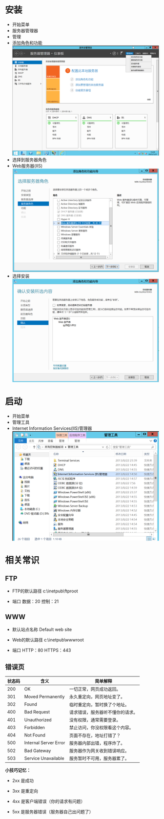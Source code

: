 # 安装

- 开始菜单
- 服务器管理器
- 管理
- 添加角色和功能
![](../../../Resource/Pasted%20image%2020250426194538.png)
- 选择到服务器角色
- Web服务器(IIS)
![](../../../Resource/Pasted%20image%2020250426194620.png)
- 选择安装
![](../../../Resource/Pasted%20image%2020250426194821.png)

# 启动 

- 开始菜单
- 管理工具
- Internet Information Services(IIS)管理器
![](../../../Resource/Pasted%20image%2020250426194905.png)


# 相关常识

## FTP

- FTP的默认路径
	c:\inetpub\ftproot

- 端口
	数据：20
	控制：21

## WWW

- 默认站点名称
	Default web site

- Web的默认路径
	c:\inetpub\wwwroot

- 端口
	HTTP：80
	HTTPS：443

## 错误页
| 状态码 | 含义                    | 简单解释             |
| --- | --------------------- | ---------------- |
| 200 | OK                    | 一切正常，网页成功返回。     |
| 301 | Moved Permanently     | 永久重定向，网页地址变了。    |
| 302 | Found                 | 临时重定向，暂时换了个地址。   |
| 400 | Bad Request           | 请求错误，服务器听不懂你的请求。 |
| 401 | Unauthorized          | 没有权限，通常需要登录。     |
| 403 | Forbidden             | 禁止访问，你没权限看这个内容。  |
| 404 | Not Found             | 页面不存在，地址打错了？     |
| 500 | Internal Server Error | 服务器内部出错，程序炸了。    |
| 502 | Bad Gateway           | 服务器作为网关收到错误响应。   |
| 503 | Service Unavailable   | 服务暂时不可用，服务器累了。   |
**小技巧记忆：**

- 2xx 是成功
    
- 3xx 是重定向
    
- 4xx 是客户端错误（你的请求有问题）
    
- 5xx 是服务器错误（服务器自己出问题了）

